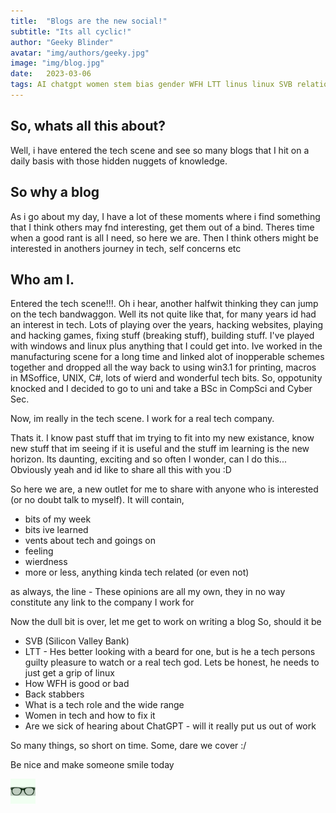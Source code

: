 ```yaml
---
title:  "Blogs are the new social!"
subtitle: "Its all cyclic!"
author: "Geeky Blinder"
avatar: "img/authors/geeky.jpg"
image: "img/blog.jpg"
date:   2023-03-06
tags: AI chatgpt women stem bias gender WFH LTT linus linux SVB relations
---
```


## So, whats all this about?
Well, i have entered the tech scene and see so many blogs that I hit on a daily basis with those hidden nuggets of knowledge. 

## So why a blog
As i go about my day, I have a lot of these moments where i find something that I think others may fnd interesting, get them out of a bind.
Theres time when a good rant is all I need, so here we are.
Then I think others might be interested in anothers journey in tech, self concerns etc

## Who am I.
Entered the tech scene!!!. Oh i hear, another halfwit thinking they can jump on the tech bandwaggon.
Well its not quite like that, for many years id had an interest in tech. Lots of playing over the years, hacking websites, playing and hacking games, fixing stuff (breaking stuff), building stuff.
I've played with windows and linux plus anything that I could get into. Ive worked in the manufacturing scene for a long time and linked alot of inopperable schemes together and dropped all the way back to using win3.1 for printing, macros in MSoffice, UNIX, C#, lots of wierd and wonderful tech bits.
So, oppotunity knocked and I decided to go to uni and take a BSc in CompSci and Cyber Sec.

Now, im really in the tech scene. I work for a real tech company.

Thats it. I know past stuff that im trying to fit into my new existance, know new stuff that im seeing if it is useful and the stuff im learning is the new horizon.
Its daunting, exciting and so often I wonder, can I do this... Obviously yeah and id like to share all this with you :D 

So here we are, a new outlet for me to share with anyone who is interested (or no doubt talk to myself).
It will contain, 
- bits of my week
- bits ive learned
- vents about tech and goings on
- feeling 
- wierdness
- more or less, anything kinda tech related (or even not)

as always, the line - These opinions are all my own, they in no way constitute any link to the company I work for

Now the dull bit is over, let me get to work on writing a blog
So, should it be 
- SVB (Silicon Valley Bank)
- LTT - Hes better looking with a beard for one, but is he a tech persons guilty pleasure to watch or a real tech god. Lets be honest, he needs to just get a grip of linux
- How WFH is good or bad
- Back stabbers
- What is a tech role and the wide range
- Women in tech and how to fix it
- Are we sick of hearing about ChatGPT - will it really put us out of work

So many things, so short on time.
Some, dare we cover :/ 

Be nice and make someone smile today

<img src="img/authors/geeky.jpg" width="40"/>